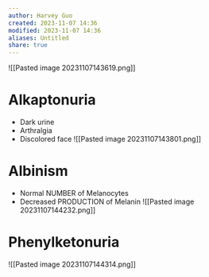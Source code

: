 ```yaml
---
author: Harvey Guo
created: 2023-11-07 14:36
modified: 2023-11-07 14:36
aliases: Untitled
share: true
---
```

![[Pasted image 20231107143619.png]]
# Alkaptonuria
- Dark urine
- Arthralgia
- Discolored face
![[Pasted image 20231107143801.png]]
# Albinism
- Normal NUMBER of Melanocytes
- Decreased PRODUCTION of Melanin
![[Pasted image 20231107144232.png]]
# Phenylketonuria
![[Pasted image 20231107144314.png]]